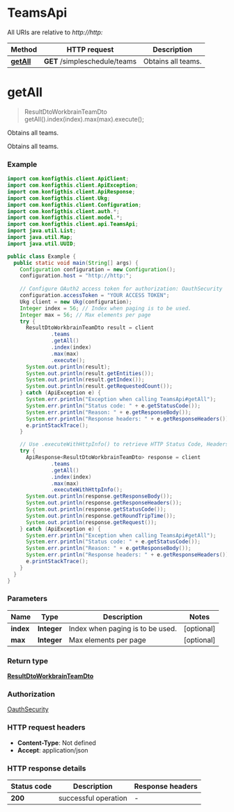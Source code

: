 # TeamsApi

All URIs are relative to *http://http:*

| Method | HTTP request | Description |
|------------- | ------------- | -------------|
| [**getAll**](TeamsApi.md#getAll) | **GET** /simpleschedule/teams | Obtains all teams. |


<a name="getAll"></a>
# **getAll**
> ResultDtoWorkbrainTeamDto getAll().index(index).max(max).execute();

Obtains all teams.

Obtains all teams.

### Example
```java
import com.konfigthis.client.ApiClient;
import com.konfigthis.client.ApiException;
import com.konfigthis.client.ApiResponse;
import com.konfigthis.client.Ukg;
import com.konfigthis.client.Configuration;
import com.konfigthis.client.auth.*;
import com.konfigthis.client.model.*;
import com.konfigthis.client.api.TeamsApi;
import java.util.List;
import java.util.Map;
import java.util.UUID;

public class Example {
  public static void main(String[] args) {
    Configuration configuration = new Configuration();
    configuration.host = "http://http:";
    
    // Configure OAuth2 access token for authorization: OauthSecurity
    configuration.accessToken = "YOUR ACCESS TOKEN";
    Ukg client = new Ukg(configuration);
    Integer index = 56; // Index when paging is to be used.
    Integer max = 56; // Max elements per page
    try {
      ResultDtoWorkbrainTeamDto result = client
              .teams
              .getAll()
              .index(index)
              .max(max)
              .execute();
      System.out.println(result);
      System.out.println(result.getEntities());
      System.out.println(result.getIndex());
      System.out.println(result.getRequestedCount());
    } catch (ApiException e) {
      System.err.println("Exception when calling TeamsApi#getAll");
      System.err.println("Status code: " + e.getStatusCode());
      System.err.println("Reason: " + e.getResponseBody());
      System.err.println("Response headers: " + e.getResponseHeaders());
      e.printStackTrace();
    }

    // Use .executeWithHttpInfo() to retrieve HTTP Status Code, Headers and Request
    try {
      ApiResponse<ResultDtoWorkbrainTeamDto> response = client
              .teams
              .getAll()
              .index(index)
              .max(max)
              .executeWithHttpInfo();
      System.out.println(response.getResponseBody());
      System.out.println(response.getResponseHeaders());
      System.out.println(response.getStatusCode());
      System.out.println(response.getRoundTripTime());
      System.out.println(response.getRequest());
    } catch (ApiException e) {
      System.err.println("Exception when calling TeamsApi#getAll");
      System.err.println("Status code: " + e.getStatusCode());
      System.err.println("Reason: " + e.getResponseBody());
      System.err.println("Response headers: " + e.getResponseHeaders());
      e.printStackTrace();
    }
  }
}

```

### Parameters

| Name | Type | Description  | Notes |
|------------- | ------------- | ------------- | -------------|
| **index** | **Integer**| Index when paging is to be used. | [optional] |
| **max** | **Integer**| Max elements per page | [optional] |

### Return type

[**ResultDtoWorkbrainTeamDto**](ResultDtoWorkbrainTeamDto.md)

### Authorization

[OauthSecurity](../README.md#OauthSecurity)

### HTTP request headers

 - **Content-Type**: Not defined
 - **Accept**: application/json

### HTTP response details
| Status code | Description | Response headers |
|-------------|-------------|------------------|
| **200** | successful operation |  -  |

